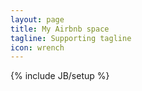 ```yaml
---
layout: page
title: My Airbnb space
tagline: Supporting tagline
icon: wrench
---
```

{% include JB/setup %}

<div id="smoobuApartment1166569en" class="calendarWidget"> <div class="calendarContent" data-load-calendar-url="https://login.smoobu.com/en/cockpit/widget/single-calendar/1166569" data-verification="f2403a4604bb6df056052e3b5d1849438bdcb5d11c9c79f939fdd2dff60c9b22" data-baseUrl="https://login.smoobu.com" data-disable-css="false" ></div> <script type="text/javascript" src="https://login.smoobu.com/js/Apartment/CalendarWidget.js"></script></div>

